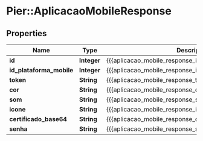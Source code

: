 # Pier::AplicacaoMobileResponse

## Properties
Name | Type | Description | Notes
------------ | ------------- | ------------- | -------------
**id** | **Integer** | {{{aplicacao_mobile_response_id_value}}} | [optional] 
**id_plataforma_mobile** | **Integer** | {{{aplicacao_mobile_response_id_plataforma_mobile_value}}} | [optional] 
**token** | **String** | {{{aplicacao_mobile_response_token_value}}} | [optional] 
**cor** | **String** | {{{aplicacao_mobile_response_cor_value}}} | [optional] 
**som** | **String** | {{{aplicacao_mobile_response_som_value}}} | [optional] 
**icone** | **String** | {{{aplicacao_mobile_response_icone_value}}} | [optional] 
**certificado_base64** | **String** | {{{aplicacao_mobile_response_certificado_base64_value}}} | [optional] 
**senha** | **String** | {{{aplicacao_mobile_response_senha_value}}} | [optional] 



